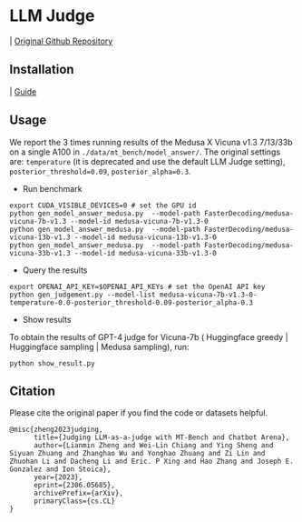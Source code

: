 # LLM Judge
| [Original Github Repository](https://github.com/lm-sys/FastChat/tree/main/fastchat/llm_judge)

## Installation

| [Guide](https://github.com/lm-sys/FastChat/blob/main/fastchat/llm_judge/README.md)

## Usage

We report the 3 times running results of the Medusa X Vicuna v1.3 7/13/33b on a single A100 in `./data/mt_bench/model_answer/`. The original settings are: `temperature` (it is deprecated and use the default LLM Judge setting), `posterior_threshold=0.09`, `posterior_alpha=0.3`.

- Run benchmark


```
export CUDA_VISIBLE_DEVICES=0 # set the GPU id
python gen_model_answer_medusa.py  --model-path FasterDecoding/medusa-vicuna-7b-v1.3 --model-id medusa-vicuna-7b-v1.3-0
python gen_model_answer_medusa.py  --model-path FasterDecoding/medusa-vicuna-13b-v1.3 --model-id medusa-vicuna-13b-v1.3-0
python gen_model_answer_medusa.py  --model-path FasterDecoding/medusa-vicuna-33b-v1.3 --model-id medusa-vicuna-33b-v1.3-0
```

- Query the results

```
export OPENAI_API_KEY=$OPENAI_API_KEYs # set the OpenAI API key
python gen_judgement.py --model-list medusa-vicuna-7b-v1.3-0-temperature-0.0-posterior_threshold-0.09-posterior_alpha-0.3 
```

- Show results

To obtain the results of GPT-4 judge for Vicuna-7b ( Huggingface greedy | Huggingface sampling | Medusa sampling), run:

```
python show_result.py
```

## Citation
Please cite the original paper if you find the code or datasets helpful.
```
@misc{zheng2023judging,
      title={Judging LLM-as-a-judge with MT-Bench and Chatbot Arena}, 
      author={Lianmin Zheng and Wei-Lin Chiang and Ying Sheng and Siyuan Zhuang and Zhanghao Wu and Yonghao Zhuang and Zi Lin and Zhuohan Li and Dacheng Li and Eric. P Xing and Hao Zhang and Joseph E. Gonzalez and Ion Stoica},
      year={2023},
      eprint={2306.05685},
      archivePrefix={arXiv},
      primaryClass={cs.CL}
}
```